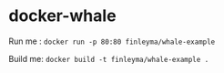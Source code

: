 # docker-whale

Run me : `docker run -p 80:80 finleyma/whale-example`

Build me: `docker build -t finleyma/whale-example .`
